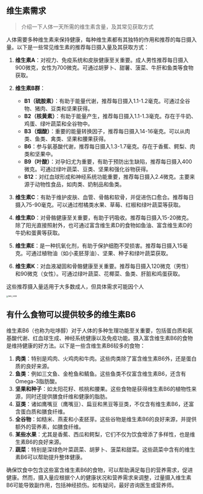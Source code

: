 ## 维生素需求

> 介绍一下人体一天所需的维生素含量，及其常见获取方式

人体需要多种维生素来保持健康，每种维生素都有其独特的作用和推荐的每日摄入量。以下是一些常见维生素的推荐每日摄入量及其获取方式：

1. **维生素A**：对视力、免疫系统和皮肤健康至关重要。成人男性推荐每日摄入900微克，女性为700微克。可通过胡萝卜、甜薯、菠菜、牛肝和鱼类等食物获取。

2. **维生素B群**：
   - **B1（硫胺素）**：有助于能量代谢，推荐每日摄入1.1-1.2毫克。可通过全谷物、猪肉、豆类和坚果获得。
   - **B2（核黄素）**：有助于能量产生，推荐每日摄入1.1-1.3毫克。存在于牛奶、鸡蛋、绿叶蔬菜和全谷物中。
   - **B3（烟酸）**：重要的能量转换因子，推荐每日摄入14-16毫克。可以从肉类、鱼类、禽类、坚果和腰果获得。
   - **B6**：参与氨基酸代谢，推荐每日摄入1.3-1.7毫克。存在于香蕉、鳄梨、肉类和坚果中。
   - **B9（叶酸）**：对孕妇尤为重要，有助于预防出生缺陷，推荐每日摄入400微克。可通过绿叶蔬菜、豆类、坚果和强化谷物获得。
   - **B12**：对红血球形成和神经系统功能重要，推荐每日摄入2.4微克。主要来源于动物性食品，如肉类、奶制品和鱼类。

3. **维生素C**：有助于维护皮肤、血管、骨骼和软骨，并促进伤口愈合。推荐每日摄入75-90毫克。可以通过柑橘类水果、草莓、红椒和绿叶蔬菜等获取。

4. **维生素D**：对骨骼健康至关重要，有助于钙吸收。推荐每日摄入15-20微克。除了阳光直接照射外，也可通过富含维生素D的食物如鱼油、富含维生素D的牛奶和蛋黄等获取。

5. **维生素E**：是一种抗氧化剂，有助于保护细胞不受损害。推荐每日摄入15毫克。可通过植物油（如小麦胚芽油）、坚果、种子和绿叶蔬菜获取。

6. **维生素K**：对血液凝固和骨骼健康至关重要。推荐每日摄入120微克（男性）和90微克（女性）。可通过绿叶蔬菜、花椰菜、鱼类、肝脏和鸡蛋获取。

这些推荐摄入量适用于大多数成人，但具体需求可能因个人

<img src="https://cdn.jsdelivr.net/gh/FeatherWaves666/blogImage@main/IMG_2499.JPG" alt="IMG_2499" style="zoom:33%;" />

## 有什么食物可以提供较多的维生素B6

维生素B6（也称为吡哆醇）对于人体的多种生理功能至关重要，包括蛋白质和氨基酸代谢、红血球生成、神经系统健康以及免疫功能。摄入富含维生素B6的食物是维持健康的好方法。以下是一些含维生素B6较多的食物：

1. **肉类**：特别是鸡肉、火鸡肉和牛肉。这些肉类除了富含维生素B6外，还是蛋白质的良好来源。
2. **鱼类**：例如三文鱼、金枪鱼和鲭鱼。这些鱼类不仅富含维生素B6，还含有Omega-3脂肪酸。
3. **坚果和种子**：如太阳花籽、核桃和腰果。这些食物是获得维生素B6的植物性来源，同时还提供膳食纤维和健康的脂肪。
4. **豆类**：诸如鹰嘴豆（鹰嘴豆）、扁豆和黑豆等豆类，不仅含有维生素B6，还富含蛋白质和膳食纤维。
5. **全谷物**：如糙米、燕麦和小麦胚芽。这些谷物是维生素B6的良好来源，并提供额外的营养素，如膳食纤维。
6. **某些水果**：尤其是香蕉、西瓜和鳄梨，它们不仅为饮食增添了多样性，也是维生素B6的良好来源。
7. **蔬菜**：特别是深绿色叶菜蔬菜、胡萝卜、菠菜和甜菜。这些蔬菜中含有的维生素B6可以帮助提升整体健康。

确保饮食中包含这些富含维生素B6的食物，可以帮助满足每日的营养需求，促进健康。然而，摄入量应根据个人的健康状况和营养需求来调整，过量摄入维生素B6可能导致副作用，包括神经损伤。如有疑问，最好咨询医生或营养师。